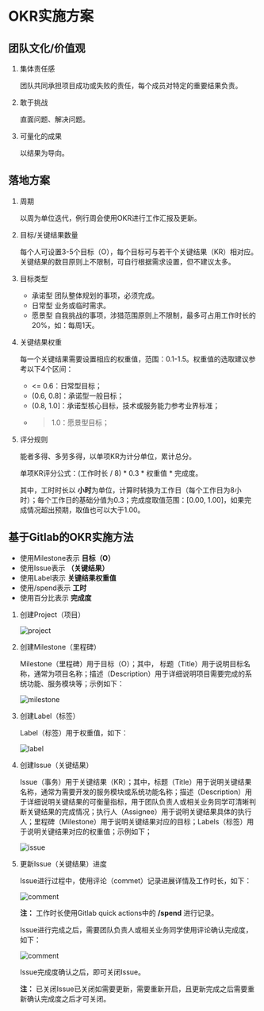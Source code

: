 # OKR实施方案

## 团队文化/价值观

1. 集体责任感

    团队共同承担项目成功或失败的责任，每个成员对特定的重要结果负责。
    
2. 敢于挑战

    直面问题、解决问题。
    
3. 可量化的成果

    以结果为导向。
    
## 落地方案

1. 周期

    以周为单位迭代，例行周会使用OKR进行工作汇报及更新。
    
2. 目标/关键结果数量

    每个人可设置3-5个目标（O），每个目标可与若干个关键结果（KR）相对应。关键结果的数目原则上不限制，可自行根据需求设置，但不建议太多。
    
3. 目标类型

    * 承诺型
        团队整体规划的事项，必须完成。
    &nbsp;
    * 日常型
        业务或临时需求。
    &nbsp; 
    * 愿景型
        自我挑战的事项，涉猎范围原则上不限制，最多可占用工作时长的20%，如：每周1天。

4. 关键结果权重

    每一个关键结果需要设置相应的权重值，范围：0.1-1.5。权重值的选取建议参考以下4个区间：
    * <= 0.6：日常型目标；
    * (0.6, 0.8]：承诺型一般目标；
    * (0.8, 1.0]：承诺型核心目标，技术或服务能力参考业界标准；
    * > 1.0：愿景型目标；

5. 评分规则

    能者多得、多劳多得，以单项KR为计分单位，累计总分。
    
    单项KR评分公式：(工作时长 / 8) * 0.3 * 权重值 * 完成度。
    
    其中，工时时长以 **小时**为单位，计算时转换为工作日（每个工作日为8小时）；每个工作日的基础分值为0.3；完成度取值范围：[0.00, 1.00]，如果完成情况超出预期，取值也可以大于1.00。

## 基于Gitlab的OKR实施方法

* 使用Milestone表示 **目标（O）**
* 使用Issue表示 **（关键结果）**
* 使用Label表示 **关键结果权重值**
* 使用/spend表示 **工时**
* 使用百分比表示 **完成度**

1. 创建Project（项目）

    ![project](https://yurun-blog.oss-cn-beijing.aliyuncs.com/OKR%E5%AE%9E%E6%96%BD%E6%96%B9%E6%B3%95%E8%AE%BA/project.png)
    
2. 创建Milestone（里程碑）

   Milestone（里程碑）用于目标（O）；其中， 标题（Title）用于说明目标名称，通常为项目名称；描述（Description）用于详细说明项目需要完成的系统功能、服务模块等；示例如下：

    ![milestone](https://yurun-blog.oss-cn-beijing.aliyuncs.com/OKR%E5%AE%9E%E6%96%BD%E6%96%B9%E6%B3%95%E8%AE%BA/milestone.png)
    
3. 创建Label（标签）

    Label（标签）用于权重值，如下：
    
    ![label](https://yurun-blog.oss-cn-beijing.aliyuncs.com/OKR%E5%AE%9E%E6%96%BD%E6%96%B9%E6%B3%95%E8%AE%BA/label.png)
    
4. 创建Issue（关键结果）
    
    Issue（事务）用于关键结果（KR）；其中，标题（Title）用于说明关键结果名称，通常为需要开发的服务模块或系统功能名称；描述（Description）用于详细说明关键结果的可衡量指标，用于团队负责人或相关业务同学可清晰判断关键结果的完成情况；执行人（Assignee）用于说明关键结果具体的执行人；里程碑（Milestone）用于说明关键结果对应的目标；Labels（标签）用于说明关键结果对应的权重值；示例如下；
    
    ![issue](https://yurun-blog.oss-cn-beijing.aliyuncs.com/OKR%E5%AE%9E%E6%96%BD%E6%96%B9%E6%B3%95%E8%AE%BA/issue.png)
    
5. 更新Issue（关键结果）进度

    Issue进行过程中，使用评论（commet）记录进展详情及工作时长，如下：
    
    ![comment](https://yurun-blog.oss-cn-beijing.aliyuncs.com/OKR%E5%AE%9E%E6%96%BD%E6%96%B9%E6%B3%95%E8%AE%BA/comment.png)
    
    **注：** 工作时长使用Gitlab quick actions中的 **/spend** 进行记录。
    
    Issue进行完成之后，需要团队负责人或相关业务同学使用评论确认完成度，如下：
    
    ![comment](https://yurun-blog.oss-cn-beijing.aliyuncs.com/OKR%E5%AE%9E%E6%96%BD%E6%96%B9%E6%B3%95%E8%AE%BA/comment_percent.png)
    
    Issue完成度确认之后，即可关闭Issue。
    
    **注：** 已关闭Issue已关闭如需要更新，需要重新开启，且更新完成之后需要重新确认完成度之后才可关闭。
